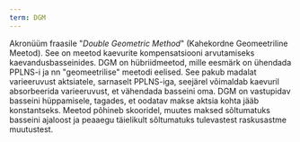 ```yaml
---
term: DGM
---
```


Akronüüm fraasile "*Double Geometric Method*" (Kahekordne Geomeetriline Meetod). See on meetod kaevurite kompensatsiooni arvutamiseks kaevandusbasseinides. DGM on hübriidmeetod, mille eesmärk on ühendada PPLNS-i ja nn "geomeetrilise" meetodi eelised. See pakub madalat varieeruvust aktsiatele, sarnaselt PPLNS-iga, seejärel võimaldab kaevuril absorbeerida varieeruvust, et vähendada basseini oma. DGM on vastupidav basseini hüppamisele, tagades, et oodatav makse aktsia kohta jääb konstantseks. Meetod põhineb skooridel, muutes maksed sõltumatuks basseini ajaloost ja peaaegu täielikult sõltumatuks tulevastest raskusastme muutustest.